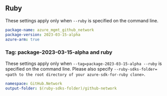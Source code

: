 ## Ruby

These settings apply only when `--ruby` is specified on the command line.

```yaml
package-name: azure_mgmt_github_network
package-version: 2023-03-15-alpha
azure-arm: true
```

### Tag: package-2023-03-15-alpha and ruby

These settings apply only when `--tag=package-2023-03-15-alpha --ruby` is specified on the command line.
Please also specify `--ruby-sdks-folder=<path to the root directory of your azure-sdk-for-ruby clone>`.

```yaml $(tag) == 'package-2023-03-15-alpha' && $(ruby)
namespace: GitHub.Network
output-folder: $(ruby-sdks-folder)/github-network
```

